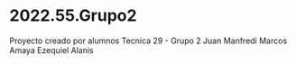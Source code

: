 # 2022.55.Grupo2
Proyecto creado por alumnos Tecnica 29 - Grupo 2
Juan Manfredi
Marcos Amaya
Ezequiel Alanis
